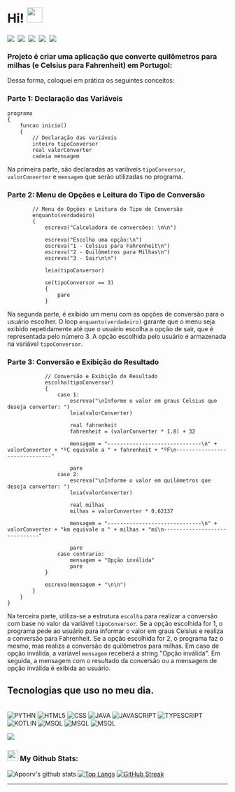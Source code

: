 # Hi! <img src="https://github.com/TheDudeThatCode/TheDudeThatCode/blob/master/Assets/Hi.gif" width="35" />
<p align="center">

<a href="https://linkedin.com/in/rodrigo-neris" target="blank"><img align="center" src="https://img.shields.io/badge/LinkedIn-0077B5?style=for-the-badge&logo=linkedin&logoColor=white"/></a>&nbsp;
<a href="https://www.instagram.com/rodrigonerisoficial" target="blank"><img align="center" src="https://img.shields.io/badge/Instagram-E4405F?style=for-the-badge&logo=instagram&logoColor=white" /></a>&nbsp;
<a href="https://github.com/rodrigonerisalves" target="blank"><img align="center" src="	https://img.shields.io/badge/GitHub-100000?style=for-the-badge&logo=github&logoColor=white" /></a>&nbsp;
<a href="https://api.whatsapp.com/send?phone=5566999778020" target="blank"><img align="center" src="https://img.shields.io/badge/WhatsApp-25D366?style=for-the-badge&logo=whatsapp&logoColor=whitee" /></a>&nbsp;
<a href="mailto:programadorrodrigonerisalves@gmail.com" target="blank"><img align="center" src="https://img.shields.io/badge/Gmail-D14836?style=for-the-badge&logo=gmail&logoColor=white" /></a>&nbsp;
	
</p> 

### Projeto é criar uma aplicação que converte quilômetros para milhas (e Celsius para Fahrenheit) em Portugol:

Dessa forma, coloquei em prática os seguintes conceitos:

### Parte 1: Declaração das Variáveis

```
programa
{
	funcao inicio()
	{
		// Declaração das variáveis
		inteiro tipoConversor
		real valorConverter
		cadeia mensagem
```

Na primeira parte, são declaradas as variáveis `tipoConversor`, `valorConverter` e `mensagem` que serão utilizadas no programa.

### Parte 2: Menu de Opções e Leitura do Tipo de Conversão

```
		// Menu de Opções e Leitura do Tipo de Conversão
		enquanto(verdadeiro)
		{
			escreva("Calculadora de conversões: \n\n")
			
			escreva("Escolha uma opção:\n")
			escreva("1 - Celsius para Fahrenheit\n")
			escreva("2 - Quilômetros para Milhas\n")
			escreva("3 - Sair\n\n")

			leia(tipoConversor)

			se(tipoConversor == 3)
			{
				pare
			}
```

Na segunda parte, é exibido um menu com as opções de conversão para o usuário escolher. O loop `enquanto(verdadeiro)` garante que o menu seja exibido repetidamente até que o usuário escolha a opção de sair, que é representada pelo número 3. A opção escolhida pelo usuário é armazenada na variável `tipoConversor`.

### Parte 3: Conversão e Exibição do Resultado

```
			// Conversão e Exibição do Resultado
			escolha(tipoConversor)
			{
				caso 1:
					escreva("\nInforme o valor em graus Celsius que deseja converter: ")
					leia(valorConverter)

					real fahrenheit
					fahrenheit = (valorConverter * 1.8) + 32
					
					mensagem = "------------------------------\n" + valorConverter + "ºC equivale a " + fahrenheit + "ºF\n------------------------------"
					
					pare
				caso 2:
					escreva("\nInforme o valor em quilômetros que deseja converter: ")
					leia(valorConverter)

					real milhas
					milhas = valorConverter * 0.62137
					
					mensagem = "------------------------------\n" + valorConverter + "km equivale a " + milhas + "mi\n------------------------------"
					
					pare
				caso contrario:
					mensagem = "Opção inválida"
					pare
			}

			escreva(mensagem + "\n\n")
		}
	}
}
```

Na terceira parte, utiliza-se a estrutura `escolha` para realizar a conversão com base no valor da variável `tipoConversor`. Se a opção escolhida for 1, o programa pede ao usuário para informar o valor em graus Celsius e realiza a conversão para Fahrenheit. Se a opção escolhida for 2, o programa faz o mesmo, mas realiza a conversão de quilômetros para milhas. Em caso de opção inválida, a variável `mensagem` receberá a string "Opção inválida". Em seguida, a mensagem com o resultado da conversão ou a mensagem de opção inválida é exibida ao usuário.

## Tecnologias que uso no meu dia.
<div style= "display: inline_block"><br/>
      <img align="center" alt="PYTHN" src="https://img.shields.io/badge/Python-3776AB?style=for-the-badge&logo=python&logoColor=white" />
      <img align="center" alt="HTML5" src="https://img.shields.io/badge/HTML5-E34F26?style=for-the-badge&logo=html5&logoColor=white" />
      <img align="center" alt="CSS" src="https://img.shields.io/badge/CSS-239120?&style=for-the-badge&logo=css3&logoColor=white" /> 
      <img align="center" alt="JAVA" src="https://img.shields.io/badge/Java-ED8B00?style=for-the-badge&logo=openjdk&logoColor=white" /> 
      <img align="center" alt="JAVASCRIPT" src="https://img.shields.io/badge/JavaScript-F7DF1E?style=for-the-badge&logo=javascript&logoColor=black" /> 
      <img align="center" alt="TYPESCRIPT" src="https://img.shields.io/badge/TypeScript-007ACC?style=for-the-badge&logo=typescript&logoColor=white" /> 
      <img align="center" alt="KOTLIN" src="https://img.shields.io/badge/Kotlin-0095D5?&style=for-the-badge&logo=kotlin&logoColor=white" /> 
      <img align="center" alt="MSQL" src="https://img.shields.io/badge/MySQL-00000F?style=for-the-badge&logo=mysql&logoColor=white" /> 
        <img align="center" alt="MSQL" src="https://img.shields.io/badge/Angular-DD0031?style=for-the-badge&logo=angular&logoColor=white" /> 
      <img align="center" alt="MSQL" src="https://img.shields.io/badge/GIT-E44C30?style=for-the-badge&logo=git&logoColor=white" />       

</div>

![](https://camo.githubusercontent.com/992babdffd8c74a1502de375fbdf7e4d54773242/68747470733a2f2f6d656469612e67697068792e636f6d2f6d656469612f53576f536b4e36447854737a71494b4571762f67697068792e676966)

### <img src='https://media1.giphy.com/media/du3J3cXyzhj75IOgvA/giphy.gif?cid=ecf05e47x2g034i9pzwtzzsd3xgg2w9nr94t4tflbbgo3008&rid=giphy.gif' width='25' /> My Github Stats:
![Apoorv's github stats](https://github-readme-stats.vercel.app/api?username=rodrigonerisalves&show_icons=true&title_color=ffc857&icon_color=8ac926&text_color=daf7dc&bg_color=151515&hide=issues&count_private=true&include_all_commits=true)
[![Top Langs](https://github-readme-stats.vercel.app/api/top-langs/?username=rodrigonerisalves&layout=compact&text_color=daf7dc&bg_color=151515&hide=css,html,php)](https://github.com/rodrigonerisalves)
[![GitHub Streak](https://streak-stats.demolab.com/?user=rodrigonerisalves&theme=dark)](https://github.com/rodrigonerisalves)

---
